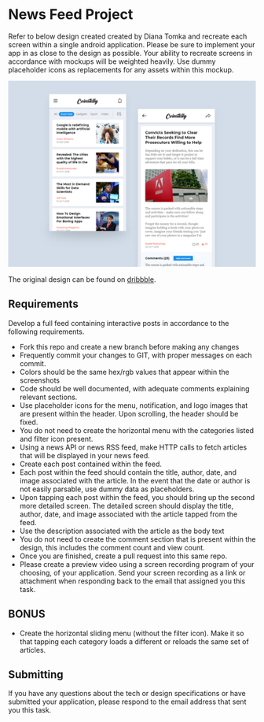 # News Feed Project

Refer to below design created created by Diana Tomka and recreate each screen within a single android application. Please be sure to implement your app in as close to the design as possible. Your ability to recreate screens in accordance with mockups will be weighted heavily. Use dummy placeholder icons as replacements for any assets within this mockup.

![NewsApp](news_app.png)

The original design can be found on [dribbble](https://dribbble.com/shots/5397905-News-App).

## Requirements

Develop a full feed containing interactive posts in accordance to the following requirements.

- Fork this repo and create a new branch before making any changes
- Frequently commit your changes to GIT, with proper messages on each commit.
- Colors should be the same hex/rgb values that appear within the screenshots
- Code should be well documented, with adequate comments explaining relevant sections.
- Use placeholder icons for the menu, notification, and logo images that are present within the header. Upon scrolling, the header should be fixed.
- You do not need to create the horizontal menu with the categories listed and filter icon present.
- Using a news API or news RSS feed, make HTTP calls to fetch articles that will be displayed in your news feed.
- Create each post contained within the feed.
- Each post within the feed should contain the title, author, date, and image associated with the article. In the event that the date or author is not easily parsable, use dummy data as placeholders.
- Upon tapping each post within the feed, you should bring up the second more detailed screen. The detailed screen should display the title, author, date, and image associated with the article tapped from the feed.
- Use the description associated with the article as the body text
- You do not need to create the comment section that is present within the design, this includes the comment count and view count.
- Once you are finished, create a pull request into this same repo.
- Please create a preview video using a screen recording program of your choosing, of your application. Send your screen recording as a link or attachment when responding back to the email that assigned you this task.

## BONUS
- Create the horizontal sliding menu (without the filter icon). Make it so that tapping each category loads a different or reloads the same set of articles.

## Submitting
If you have any questions about the tech or design specifications or have submitted your application, please respond to the email address that sent you this task.
